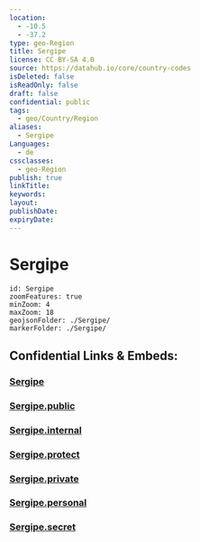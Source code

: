 ```yaml
---
location:
  - -10.5
  - -37.2
type: geo-Region
title: Sergipe
license: CC BY-SA 4.0
source: https://datahub.io/core/country-codes
isDeleted: false
isReadOnly: false
draft: false
confidential: public
tags:
  - geo/Country/Region
aliases:
  - Sergipe
Languages:
  - de
cssclasses:
  - geo-Region
publish: true
linkTitle:
keywords:
layout:
publishDate:
expiryDate:
---
```


# Sergipe

```leaflet
id: Sergipe
zoomFeatures: true 
minZoom: 4 
maxZoom: 18
geojsonFolder: ./Sergipe/
markerFolder: ./Sergipe/
```


## Confidential Links & Embeds: 

### [Sergipe](/_Standards/Earth/Continent/America~South/Brazil/states~Brazil/Sergipe.md) 

### [Sergipe.public](/_public/Earth/Continent/America~South/Brazil/states~Brazil/Sergipe.public.md) 

### [Sergipe.internal](/_internal/Earth/Continent/America~South/Brazil/states~Brazil/Sergipe.internal.md) 

### [Sergipe.protect](/_protect/Earth/Continent/America~South/Brazil/states~Brazil/Sergipe.protect.md) 

### [Sergipe.private](/_private/Earth/Continent/America~South/Brazil/states~Brazil/Sergipe.private.md) 

### [Sergipe.personal](/_personal/Earth/Continent/America~South/Brazil/states~Brazil/Sergipe.personal.md) 

### [Sergipe.secret](/_secret/Earth/Continent/America~South/Brazil/states~Brazil/Sergipe.secret.md)

